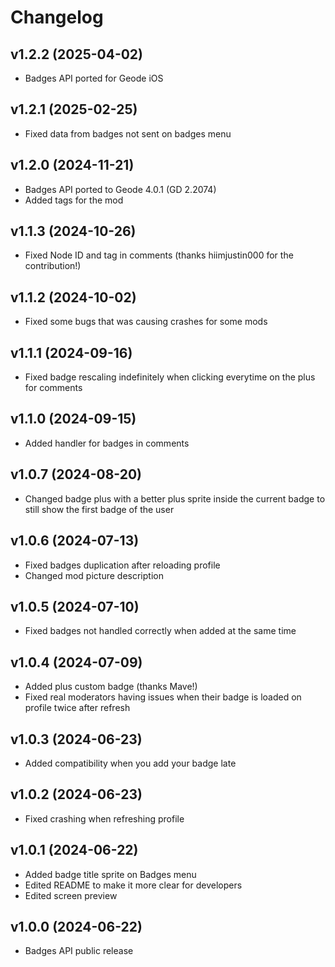 # Changelog
## <cj>v1.2.2</c> <cb>(2025-04-02)</c>
* <cp>Badges API ported for Geode iOS</c>

## <cj>v1.2.1</c> <cb>(2025-02-25)</c>
* <cy>Fixed</c> data from badges not sent on badges menu

## <cj>v1.2.0</c> <cb>(2024-11-21)</c>
* <cp>Badges API ported to Geode 4.0.1 (GD 2.2074)</c>
* <cg>Added</c> tags for the mod

## <cj>v1.1.3</c> <cb>(2024-10-26)</c>
* <cy>Fixed</c> Node ID and tag in comments (thanks hiimjustin000 for the contribution!)

## <cj>v1.1.2</c> <cb>(2024-10-02)</c>
* <cy>Fixed</c> some bugs that was causing crashes for some mods

## <cj>v1.1.1</c> <cb>(2024-09-16)</c>
* <cy>Fixed</c> badge rescaling indefinitely when clicking everytime on the plus for comments

## <cj>v1.1.0</c> <cb>(2024-09-15)</c>
* <cg>Added</c> handler for badges in comments

## <cj>v1.0.7</c> <cb>(2024-08-20)</c>
* <cy>Changed</c> badge plus with a better plus sprite inside the current badge to still show the first badge of the user

## <cj>v1.0.6</c> <cb>(2024-07-13)</c>
* <cy>Fixed</c> badges duplication after reloading profile
* <cy>Changed</c> mod picture description

## <cj>v1.0.5</c> <cb>(2024-07-10)</c>
* <cy>Fixed</c> badges not handled correctly when added at the same time

## <cj>v1.0.4</c> <cb>(2024-07-09)</c>
* <cg>Added</c> plus custom badge (thanks Mave!)
* <cy>Fixed</c> real moderators having issues when their badge is loaded on profile twice after refresh

## <cj>v1.0.3</c> <cb>(2024-06-23)</c>
* <cg>Added</c> compatibility when you add your badge late

## <cj>v1.0.2</c> <cb>(2024-06-23)</c>
* <cy>Fixed</c> crashing when refreshing profile

## <cj>v1.0.1</c> <cb>(2024-06-22)</c>
* <cg>Added</c> badge title sprite on Badges menu
* <cy>Edited</c> README to make it more clear for developers
* <cy>Edited</c> screen preview

## <cj>v1.0.0</c> <cb>(2024-06-22)</c>
* <cp>Badges API public release</c>